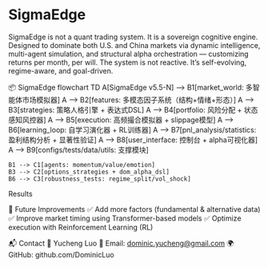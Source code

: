 # SigmaEdge
SigmaEdge is not a quant trading system. It is a sovereign cognitive engine.
Designed to dominate both U.S. and China markets via dynamic intelligence, multi-agent simulation, and structural alpha orchestration — customizing returns per month, per will.
The system is not reactive. It’s self-evolving, regime-aware, and goal-driven.

📦 SigmaEdge
flowchart TD
    A[SigmaEdge v5.5-N] --> B1[market_world: 多智能体市场模拟器]
    A --> B2[features: 多模态因子系统（结构+情绪+形态）]
    A --> B3[strategies: 策略人格引擎 + 表达式DSL]
    A --> B4[portfolio: 风险分配 + 状态感知风控器]
    A --> B5[execution: 高频撮合模拟器 + slippage模型]
    A --> B6[learning_loop: 自学习演化器 + RL训练器]
    A --> B7[pnl_analysis/statistics: 盈利结构分析 + 显著性验证]
    A --> B8[user_interface: 控制台 + alpha可视化器]
    A --> B9[configs/tests/data/utils: 支撑模块]

    B1 --> C1[agents: momentum/value/emotion]
    B3 --> C2[options_strategies + dom_alpha_dsl]
    B6 --> C3[robustness_tests: regime_split/vol_shock]



Results

🔄 Future Improvements ✅ Add more factors (fundamental & alternative data) ✅ Improve market timing using Transformer-based models ✅ Optimize execution with Reinforcement Learning (RL)

📬 Contact 👤 Yucheng Luo 📧 Email: dominic.yucheng@gmail.com 🌍 GitHub: github.com/DominicLuo
